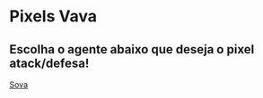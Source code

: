 # Pixels Vava

## Escolha o agente abaixo que deseja o pixel atack/defesa!

[Sova](https://github.com/KAUAxiis/Pixels-Vava/blob/main/Sova.md)